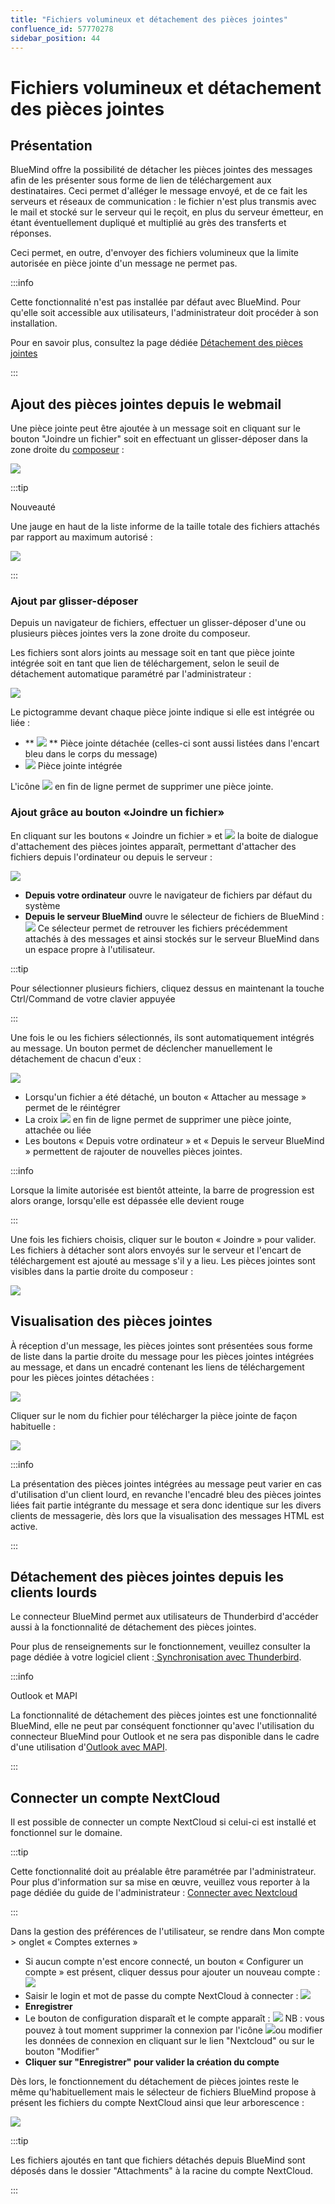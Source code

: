 ```yaml
---
title: "Fichiers volumineux et détachement des pièces jointes"
confluence_id: 57770278
sidebar_position: 44
---
```

# Fichiers volumineux et détachement des pièces jointes


## Présentation

BlueMind offre la possibilité de détacher les pièces jointes des messages afin de les présenter sous forme de lien de téléchargement aux destinataires. Ceci permet d'alléger le message envoyé, et de ce fait les serveurs et réseaux de communication : le fichier n'est plus transmis avec le mail et stocké sur le serveur qui le reçoit, en plus du serveur émetteur, en étant éventuellement dupliqué et multiplié au grès des transferts et réponses.

Ceci permet, en outre, d'envoyer des fichiers volumineux que la limite autorisée en pièce jointe d'un message ne permet pas.


:::info

Cette fonctionnalité n'est pas installée par défaut avec BlueMind. Pour qu'elle soit accessible aux utilisateurs, l'administrateur doit procéder à son installation.

Pour en savoir plus, consultez la page dédiée [Détachement des pièces jointes](/Guide_de_l_administrateur/Configuration/Detachement_des_pieces_jointes/)

:::


## Ajout des pièces jointes depuis le webmail

Une pièce jointe peut être ajoutée à un message soit en cliquant sur le bouton "Joindre un fichier" soit en effectuant un glisser-déposer dans la zone droite du [composeur](/Guide_de_l_utilisateur/La_messagerie/Le_composeur/) :

![](../../../attachments/57770278/57770314.png)


:::tip

Nouveauté

Une jauge en haut de la liste informe de la taille totale des fichiers attachés par rapport au maximum autorisé :

![](../../../attachments/57770278/57770295.png)

:::

### Ajout par glisser-déposer

Depuis un navigateur de fichiers, effectuer un glisser-déposer d'une ou plusieurs pièces jointes vers la zone droite du composeur.

Les fichiers sont alors joints au message soit en tant que pièce jointe intégrée soit en tant que lien de téléchargement, selon le seuil de détachement automatique paramétré par l'administrateur :

![](../../../attachments/57770278/57770307.png)

Le pictogramme devant chaque pièce jointe indique si elle est intégrée ou liée :

- ** ![](../../../attachments/57770278/57770298.png) ** Pièce jointe détachée (celles-ci sont aussi listées dans l'encart bleu dans le corps du message)
- ![](../../../attachments/57770278/57770297.png) Pièce jointe intégrée


L'icône ![](../../../attachments/57770278/57770296.png) en fin de ligne permet de supprimer une pièce jointe.

### Ajout grâce au bouton «Joindre un fichier»

En cliquant sur les boutons « Joindre un fichier » et ![](../../../attachments/57770278/57770291.png) la boite de dialogue d'attachement des pièces jointes apparaît, permettant d'attacher des fichiers depuis l'ordinateur ou depuis le serveur :

![](../../../attachments/57770278/57770293.png)

- **Depuis votre ordinateur** ouvre le navigateur de fichiers par défaut du système
- **Depuis le serveur BlueMind** ouvre le sélecteur de fichiers de BlueMind :
 ![](../../../attachments/57770278/57770290.png) 
Ce sélecteur permet de retrouver les fichiers précédemment attachés à des messages et ainsi stockés sur le serveur BlueMind dans un espace propre à l'utilisateur.


:::tip

Pour sélectionner plusieurs fichiers, cliquez dessus en maintenant la touche Ctrl/Command de votre clavier appuyée

:::


Une fois le ou les fichiers sélectionnés, ils sont automatiquement intégrés au message. Un bouton permet de déclencher manuellement le détachement de chacun d'eux :

![](../../../attachments/57770278/57770310.png)


- Lorsqu'un fichier a été détaché, un bouton « Attacher au message » permet de le réintégrer
- La croix ![](../../../attachments/57770278/57770300.png) en fin de ligne permet de supprimer une pièce jointe, attachée ou liée
- Les boutons « Depuis votre ordinateur » et « Depuis le serveur BlueMind » permettent de rajouter de nouvelles pièces jointes.


:::info

Lorsque la limite autorisée est bientôt atteinte, la barre de progression est alors orange, lorsqu'elle est dépassée elle devient rouge

:::

Une fois les fichiers choisis, cliquer sur le bouton « Joindre » pour valider. Les fichiers à détacher sont alors envoyés sur le serveur et l'encart de téléchargement est ajouté au message s'il y a lieu. Les pièces jointes sont visibles dans la partie droite du composeur :

![](../../../attachments/57770278/57770307.png)

## Visualisation des pièces jointes

À réception d'un message, les pièces jointes sont présentées sous forme de liste dans la partie droite du message pour les pièces jointes intégrées au message, et dans un encadré contenant les liens de téléchargement pour les pièces jointes détachées :

![](../../../attachments/57770278/57770305.png)

Cliquer sur le nom du fichier pour télécharger la pièce jointe de façon habituelle :

![](../../../attachments/57770278/57770303.png)


:::info

La présentation des pièces jointes intégrées au message peut varier en cas d'utilisation d'un client lourd, en revanche l'encadré bleu des pièces jointes liées fait partie intégrante du message et sera donc identique sur les divers clients de messagerie, dès lors que la visualisation des messages HTML est active.

:::

## Détachement des pièces jointes depuis les clients lourds

Le connecteur BlueMind permet aux utilisateurs de Thunderbird d'accéder aussi à la fonctionnalité de détachement des pièces jointes.

Pour plus de renseignements sur le fonctionnement, veuillez consulter la page dédiée à votre logiciel client :[ Synchronisation avec Thunderbird](/Guide_de_l_utilisateur/Configuration_des_clients_lourds/Configuration_de_Thunderbird/).


:::info

Outlook et MAPI

La fonctionnalité de détachement des pièces jointes est une fonctionnalité BlueMind, elle ne peut par conséquent fonctionner qu'avec l'utilisation du connecteur BlueMind pour Outlook et ne sera pas disponible dans le cadre d'une utilisation d'[Outlook avec MAPI](/Guide_de_l_administrateur/La_souscription_BlueMind/Mise_en_œuvre_de_MAPI_pour_Outlook/).

:::

## Connecter un compte NextCloud

Il est possible de connecter un compte NextCloud si celui-ci est installé et fonctionnel sur le domaine.


:::tip

Cette fonctionnalité doit au préalable être paramétrée par l'administrateur. Pour plus d'information sur sa mise en œuvre, veuillez vous reporter à la page dédiée du guide de l'administrateur : [Connecter avec Nextcloud](/Guide_de_l_administrateur/Configuration/Detachement_des_pieces_jointes/Connecter_avec_Nextcloud/)

:::

Dans la gestion des préférences de l'utilisateur, se rendre dans Mon compte > onglet « Comptes externes »

- Si aucun compte n'est encore connecté, un bouton « Configurer un compte » est présent, cliquer dessus pour ajouter un nouveau compte : ![](../../../attachments/57770278/57770284.png)
- Saisir le login et mot de passe du compte NextCloud à connecter : ![](../../../attachments/57770278/57770282.png)
- **Enregistrer**
- Le bouton de configuration disparaît et le compte apparaît : ![](../../../attachments/57770278/57770286.png) NB : vous pouvez à tout moment supprimer la connexion par l'icône ![](../../../attachments/57770278/57770288.png)ou modifier les données de connexion en cliquant sur le lien "Nextcloud" ou sur le bouton "Modifier"
-  **Cliquer sur "Enregistrer" pour valider la création du compte** 


Dès lors, le fonctionnement du détachement de pièces jointes reste le même qu'habituellement mais le sélecteur de fichiers BlueMind propose à présent les fichiers du compte NextCloud ainsi que leur arborescence :

![](../../../attachments/57770278/57770280.png)


:::tip

Les fichiers ajoutés en tant que fichiers détachés depuis BlueMind sont déposés dans le dossier "Attachments" à la racine du compte NextCloud.

:::


